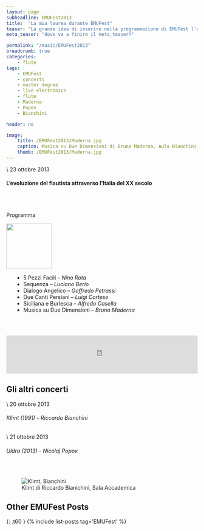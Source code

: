 ```yaml
---
layout: page
subheadline: EMUFest2013
title:  "La mia laurea durante EMUFest"
teaser: "La grande idea di inserire nella programmazione di EMUFest l'ultima prova della mia laurea."
meta_teaser: "dove va a finire il meta_teaser?"

permalink: "/music/EMUFest2013"
breadcrumb: true
categories:
    - flute
tags:
    - EMUFest
    - concerts
    - master degree
    - live electronics
    - flute
    - Maderna
    - Popov
    - Bianchini

header: no

image:
    title: /EMUFest2013/Maderna.jpg
    caption: Musica su Due Dimensioni di Bruno Maderna, Aula Bianchini
    thumb: /EMUFest2013/Maderna.jpg
---
```

\\
23 ottobre 2013

#### L’evoluzione del flautista attraverso l’Italia del XX secolo

<p></br></p>

  <p align="left">
  </br>Programma</br>
  </p>

<div class="row">
  <div class="large-3 columns">
    <a href="{{ site.url }}/pdf/programma_LaureaCons.pdf" target="_blank"><img src="{{ site.url }}/images/EMUFest2013/programmaLaurea.jpg" width="120"></a>
  </div>
  <div class="large-9 columns">
  <p></br></p>
  <ul type="disc">
   <li> 5 Pezzi Facili – <em>Nino Rota</em></br></li>
   <li> Sequenza – <em>Luciano Berio</em></br></li>
   <li> Dialogo Angelico – <em>Goffredo Petrassi</em></br></li>
   <li> Due Canti Persiani – <em>Luigi Cortese</em></br></li>
   <li> Siciliana e Burlesca – <em>Alfredo Casella</em></br></li>
   <li> Musica su Due Dimensioni – <em>Bruno Maderna</em></br></li>
 </ul>
  </div>
</div>

<p></br></p>

<iframe width="100%" height="100" scrolling="no" frameborder="no" src="https://w.soundcloud.com/player/?url=https%3A//api.soundcloud.com/tracks/232917153&amp;color=9d45b2&amp;auto_play=false&amp;hide_related=false&amp;show_comments=true&amp;show_user=true&amp;show_reposts=false"></iframe>

## Gli altri concerti

\\
20 ottobre 2013

###### Klimt (1991) - *Riccardo Bianchini*

\\
21 ottobre 2013

###### Uldra (2013) - *Nicolaj Popov*

<p></br></p>

<figure>
  <img src="{{ site.url }}/images/EMUFest2013/Bianchini.jpg" alt="Klimt, Bianchini">
  <figcaption>Klimt di Riccardo Bianichini, Sala Accademica</figcaption>
</figure>


## Other EMUFest Posts
{: .t60 }
{% include list-posts tag='EMUFest' %}
